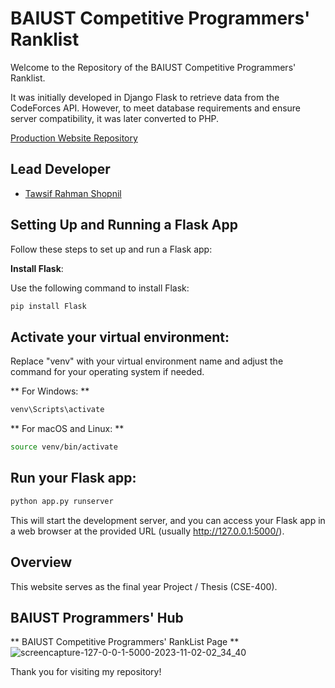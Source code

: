# BAIUST Competitive Programmers' Ranklist

Welcome to the Repository of the BAIUST Competitive Programmers' Ranklist.

It was initially developed in Django Flask to retrieve data from the CodeForces API. However, to meet database requirements and ensure server compatibility, it was later converted to PHP.

[Production Website Repository](https://github.com/BAIUST-Computer-Club/bcc_web)

## Lead Developer
- [Tawsif Rahman Shopnil](https://www.github.com/tawsif-rahman-shopnil)

## Setting Up and Running a Flask App

Follow these steps to set up and run a Flask app:

**Install Flask**:

 Use the following command to install Flask:
   ```bash
   pip install Flask
 ```
## Activate your virtual environment:
Replace "venv" with your virtual environment name and adjust the command for your operating system if needed.

** For Windows: **
 ``` bash
venv\Scripts\activate
 ```
** For macOS and Linux: **
 ``` bash
source venv/bin/activate
 ```
## Run your Flask app:
 ``` bash
 python app.py runserver 
 ```
This will start the development server, and you can access your Flask app in a web browser at the provided URL (usually http://127.0.0.1:5000/).

## Overview
This website serves as the final year Project / Thesis (CSE-400).

## BAIUST Programmers' Hub
** BAIUST Competitive Programmers' RankList Page **
![screencapture-127-0-0-1-5000-2023-11-02-02_34_40](https://github.com/BAIUST-Computer-Club/django-cp-ranklist-draft/assets/76777358/a57de35c-4c25-4f2d-94a6-8e39a16faf99)


Thank you for visiting my repository!
